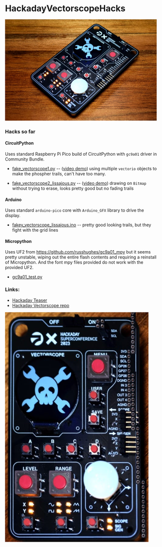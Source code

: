 # HackadayVectorscopeHacks

<img src="./docs/vectorscope_badge_photo1.jpg" width=500>

### Hacks so far

#### CircuitPython

Uses standard Raspberry Pi Pico build of CircuitPython with `gc9a01` driver in Community Bundle.

* [fake_vectorscope1.py](./circuitpython/fake_vectorscope1.py)
  -- ([video demo](https://mastodon.social/@todbot/111279891762130663))
    using multiple `vectorio` objects to make the phospher trails, can't have too many.

* [fake_vectorscope2_lissajous.py](./circuitpython/fake_vectorscope2_lissajous.py)
  -- ([video demo](https://mastodon.social/@todbot/111275574436711965))
    drawing on `Bitmap` without trying to erase, looks pretty good but no fading trails

#### Arduino

Uses standard `arduino-pico` core with `Arduino_GFX` library to drive the display.

* [fakey_vectorscope_lissajous.ino](./arduino/fakey_vectorscope_lissajous.ino)
  --   pretty good looking trails, but they fight with the grid lines

#### Micropython

Uses UF2 from https://github.com/russhughes/gc9a01_mpy but it seems pretty unstable,
wiping out the entire flash contents and requiring a reinstall of Micropython.
And the font mpy files provided do not work with the provided UF2.

* [gc9a01_test.py](./micropython/gc9a01_test.py)


### Links:
* [Hackaday Teaser](https://hackaday.com/2023/10/18/2023-hackaday-supercon-badge-welcome-to-the-vectorscope/)
* [Hackaday Vectorscope repo](https://github.com/Hack-a-Day/Vectorscope)


![Vectorscope straight](docs/vectorscope_badge_straight.jpg)
